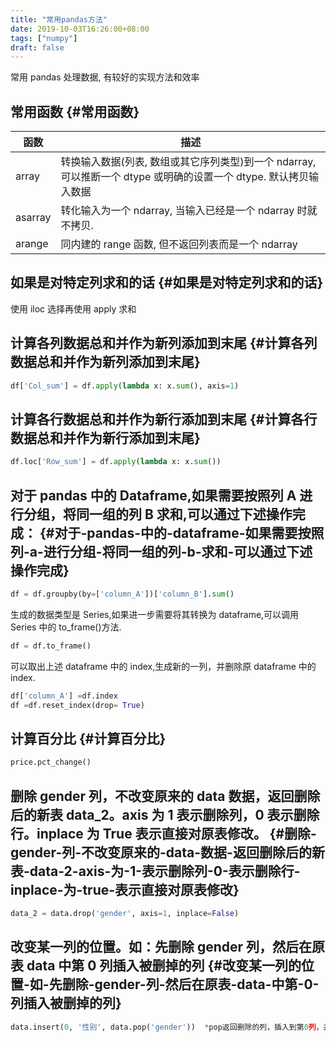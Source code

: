 ```yaml
---
title: "常用pandas方法"
date: 2019-10-03T16:26:00+08:00
tags: ["numpy"]
draft: false
---
```


常用 pandas 处理数据, 有较好的实现方法和效率

<!--more-->


## 常用函数 {#常用函数}

| 函数    | 描述                                                                    |
|-------|-----------------------------------------------------------------------|
| array   | 转换输入数据(列表, 数组或其它序列类型)到一个 ndarray, 可以推断一个 dtype 或明确的设置一个 dtype. 默认拷贝输入数据 |
| asarray | 转化输入为一个 ndarray, 当输入已经是一个 ndarray 时就不拷贝.            |
| arange  | 同内建的 range 函数, 但不返回列表而是一个 ndarray                       |


## 如果是对特定列求和的话 {#如果是对特定列求和的话}

使用 iloc 选择再使用 apply 求和


## 计算各列数据总和并作为新列添加到末尾 {#计算各列数据总和并作为新列添加到末尾}

```python
df['Col_sum'] = df.apply(lambda x: x.sum(), axis=1)
```


## 计算各行数据总和并作为新行添加到末尾 {#计算各行数据总和并作为新行添加到末尾}

```python
df.loc['Row_sum'] = df.apply(lambda x: x.sum())
```


## 对于 pandas 中的 Dataframe,如果需要按照列 A 进行分组，将同一组的列 B 求和,可以通过下述操作完成： {#对于-pandas-中的-dataframe-如果需要按照列-a-进行分组-将同一组的列-b-求和-可以通过下述操作完成}

```python
df = df.groupby(by=['column_A'])['column_B'].sum()
```

生成的数据类型是 Series,如果进一步需要将其转换为 dataframe,可以调用 Series 中的 to\_frame()方法.

```python
df = df.to_frame()
```

可以取出上述 dataframe 中的 index,生成新的一列，并删除原 dataframe 中的 index.

```python
df['column_A'] =df.index
df =df.reset_index(drop= True)
```


## 计算百分比 {#计算百分比}

```python
price.pct_change()
```


## 删除 gender 列，不改变原来的 data 数据，返回删除后的新表 data\_2。axis 为 1 表示删除列，0 表示删除行。inplace 为 True 表示直接对原表修改。 {#删除-gender-列-不改变原来的-data-数据-返回删除后的新表-data-2-axis-为-1-表示删除列-0-表示删除行-inplace-为-true-表示直接对原表修改}

```python
data_2 = data.drop('gender', axis=1, inplace=False)
```


## 改变某一列的位置。如：先删除 gender 列，然后在原表 data 中第 0 列插入被删掉的列 {#改变某一列的位置-如-先删除-gender-列-然后在原表-data-中第-0-列插入被删掉的列}

```python
data.insert(0, '性别', data.pop('gender'))  *pop返回删除的列，插入到第0列，并取新名为'性别'
```
